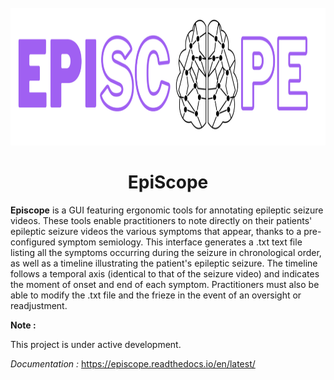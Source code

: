 <!-- PROJECT LOGO -->
<br />
<div align="center">
  <img src="./docs/source/images/Logo_final.png" alt="Logo" width="1000" height="220">
  <h1 align="center">EpiScope</h1>
</div>


**Episcope** is a GUI featuring ergonomic tools for annotating epileptic seizure videos. 
These tools enable practitioners to note directly on their patients' epileptic seizure videos the various symptoms that appear, thanks to a pre-configured symptom semiology. This interface generates a .txt text file listing all the symptoms occurring during the seizure in chronological order, as well as a timeline illustrating the patient's epileptic seizure. The timeline follows a temporal axis (identical to that of the seizure video) and indicates the moment of onset and end of each symptom. Practitioners must also be able to modify the .txt file and the frieze in the event of an oversight or readjustment.

**Note :**

   This project is under active development.

*Documentation :* https://episcope.readthedocs.io/en/latest/
